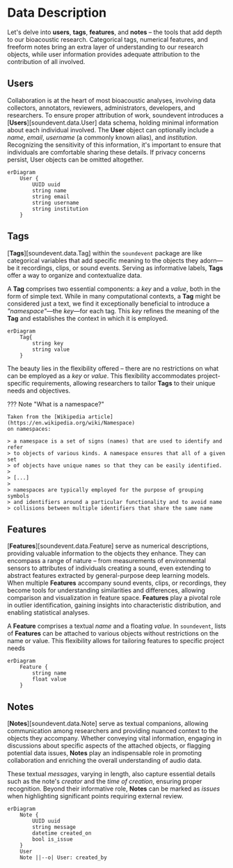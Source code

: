 # Data Description

Let's delve into **users**, **tags**, **features**, and **notes** – the tools
that add depth to our bioacoustic research. Categorical tags, numerical
features, and freeform notes bring an extra layer of understanding to our
research objects, while user information provides adequate attribution
to the contribution of all involved.

## Users

Collaboration is at the heart of most bioacoustic analyses, involving data
collectors, annotators, reviewers, administrators, developers, and researchers.
To ensure proper attribution of work, soundevent introduces a
[**Users**][soundevent.data.User] data schema, holding minimal information about
each individual involved. The **User** object can optionally include a _name_,
_email_, _username_ (a commonly known alias), and _institution_. Recognizing the
sensitivity of this information, it's important to ensure that individuals are
comfortable sharing these details. If privacy concerns persist, User objects can
be omitted altogether.

```mermaid
erDiagram
    User {
        UUID uuid
        string name
        string email
        string username
        string institution
    }
```

## Tags

[**Tags**][soundevent.data.Tag] within the `soundevent` package are like
categorical variables that add specific meaning to the objects they adorn—be it
recordings, clips, or sound events. Serving as informative labels, **Tags**
offer a way to organize and contextualize data.

A **Tag** comprises two essential components: a _key_ and a _value_, both in the
form of simple text. While in many computational contexts, a **Tag** might be
considered just a text, we find it exceptionally beneficial to introduce a
_"namespace"_—the _key_—for each tag. This _key_ refines the meaning of the
**Tag** and establishes the context in which it is employed.

```mermaid
erDiagram
    Tag{
        string key
        string value
    }
```

The beauty lies in the flexibility offered – there are no restrictions on what
can be employed as a _key_ or _value_. This flexibility accommodates
project-specific requirements, allowing researchers to tailor **Tags** to their
unique needs and objectives.

??? Note "What is a namespace?"

    Taken from the [Wikipedia article](https://en.wikipedia.org/wiki/Namespace)
    on namespaces:

    > a namespace is a set of signs (names) that are used to identify and refer
    > to objects of various kinds. A namespace ensures that all of a given set
    > of objects have unique names so that they can be easily identified.
    >
    > [...]
    >
    > namespaces are typically employed for the purpose of grouping symbols
    > and identifiers around a particular functionality and to avoid name
    > collisions between multiple identifiers that share the same name

## Features

[**Features**][soundevent.data.Feature] serve as numerical descriptions,
providing valuable information to the objects they enhance. They can encompass a
range of nature – from measurements of environmental sensors to attributes of
individuals creating a sound, even extending to abstract features extracted by
general-purpose deep learning models. When multiple **Features** accompany sound
events, clips, or recordings, they become tools for understanding similarities
and differences, allowing comparison and visualization in feature space.
**Features** play a pivotal role in outlier identification, gaining insights
into characteristic distribution, and enabling statistical analyses.

A **Feature** comprises a textual _name_ and a floating _value_. In
`soundevent`, lists of **Features** can be attached to various objects without
restrictions on the name or value. This flexibility allows for tailoring
features to specific project needs

```mermaid
erDiagram
    Feature {
        string name
        float value
    }
```

## Notes

[**Notes**][soundevent.data.Note] serve as textual companions, allowing
communication among researchers and providing nuanced context to the objects
they accompany. Whether conveying vital information, engaging in discussions
about specific aspects of the attached objects, or flagging potential data
issues, **Notes** play an indispensable role in promoting collaboration and
enriching the overall understanding of audio data.

These textual _messages_, varying in length, also capture essential details such
as the note's _creator_ and the _time of creation_, ensuring proper recognition.
Beyond their informative role, **Notes** can be marked as _issues_ when
highlighting significant points requiring external review.

```mermaid
erDiagram
    Note {
        UUID uuid
        string message
        datetime created_on
        bool is_issue
    }
    User
    Note ||--o| User: created_by
```
